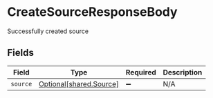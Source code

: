 # CreateSourceResponseBody

Successfully created source


## Fields

| Field                                                    | Type                                                     | Required                                                 | Description                                              |
| -------------------------------------------------------- | -------------------------------------------------------- | -------------------------------------------------------- | -------------------------------------------------------- |
| `source`                                                 | [Optional[shared.Source]](../../models/shared/source.md) | :heavy_minus_sign:                                       | N/A                                                      |